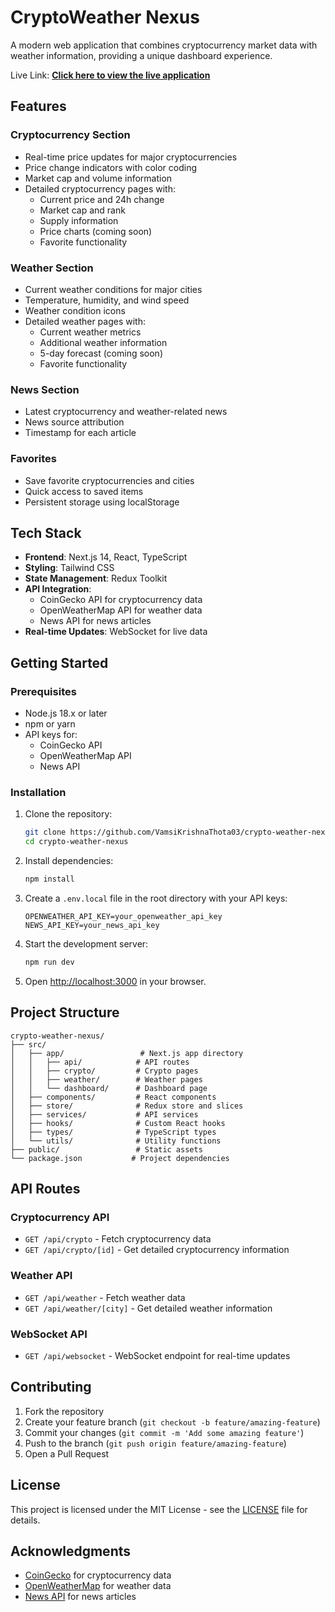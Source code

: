 # CryptoWeather Nexus

A modern web application that combines cryptocurrency market data with weather information, providing a unique dashboard experience.

Live Link: **[Click here to view the live application](https://crypto-weather-nexus-eta.vercel.app/)**

## Features

### Cryptocurrency Section
- Real-time price updates for major cryptocurrencies
- Price change indicators with color coding
- Market cap and volume information
- Detailed cryptocurrency pages with:
  - Current price and 24h change
  - Market cap and rank
  - Supply information
  - Price charts (coming soon)
  - Favorite functionality

### Weather Section
- Current weather conditions for major cities
- Temperature, humidity, and wind speed
- Weather condition icons
- Detailed weather pages with:
  - Current weather metrics
  - Additional weather information
  - 5-day forecast (coming soon)
  - Favorite functionality

### News Section
- Latest cryptocurrency and weather-related news
- News source attribution
- Timestamp for each article

### Favorites
- Save favorite cryptocurrencies and cities
- Quick access to saved items
- Persistent storage using localStorage

## Tech Stack

- **Frontend**: Next.js 14, React, TypeScript
- **Styling**: Tailwind CSS
- **State Management**: Redux Toolkit
- **API Integration**: 
  - CoinGecko API for cryptocurrency data
  - OpenWeatherMap API for weather data
  - News API for news articles
- **Real-time Updates**: WebSocket for live data

## Getting Started

### Prerequisites

- Node.js 18.x or later
- npm or yarn
- API keys for:
  - CoinGecko API
  - OpenWeatherMap API
  - News API

### Installation

1. Clone the repository:
   ```bash
   git clone https://github.com/VamsiKrishnaThota03/crypto-weather-nexus.git
   cd crypto-weather-nexus
   ```

2. Install dependencies:
   ```bash
   npm install
   ```

3. Create a `.env.local` file in the root directory with your API keys:
   ```
   OPENWEATHER_API_KEY=your_openweather_api_key
   NEWS_API_KEY=your_news_api_key
   ```

4. Start the development server:
   ```bash
   npm run dev
   ```

5. Open [http://localhost:3000](http://localhost:3000) in your browser.

## Project Structure

```
crypto-weather-nexus/
├── src/
│   ├── app/                 # Next.js app directory
│   │   ├── api/            # API routes
│   │   ├── crypto/         # Crypto pages
│   │   ├── weather/        # Weather pages
│   │   └── dashboard/      # Dashboard page
│   ├── components/         # React components
│   ├── store/              # Redux store and slices
│   ├── services/           # API services
│   ├── hooks/              # Custom React hooks
│   ├── types/              # TypeScript types
│   └── utils/              # Utility functions
├── public/                 # Static assets
└── package.json           # Project dependencies
```

## API Routes

### Cryptocurrency API
- `GET /api/crypto` - Fetch cryptocurrency data
- `GET /api/crypto/[id]` - Get detailed cryptocurrency information

### Weather API
- `GET /api/weather` - Fetch weather data
- `GET /api/weather/[city]` - Get detailed weather information

### WebSocket API
- `GET /api/websocket` - WebSocket endpoint for real-time updates

## Contributing

1. Fork the repository
2. Create your feature branch (`git checkout -b feature/amazing-feature`)
3. Commit your changes (`git commit -m 'Add some amazing feature'`)
4. Push to the branch (`git push origin feature/amazing-feature`)
5. Open a Pull Request

## License

This project is licensed under the MIT License - see the [LICENSE](LICENSE) file for details.

## Acknowledgments

- [CoinGecko](https://www.coingecko.com/) for cryptocurrency data
- [OpenWeatherMap](https://openweathermap.org/) for weather data
- [News API](https://newsapi.org/) for news articles

